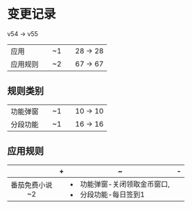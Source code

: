 # 变更记录

v54 -> v55

||||||
|-|:-:|:-:|:-:|:-:|
|应用||~1||28 -> 28|
|应用规则||~2||67 -> 67|

## 规则类别

||||||
|-|:-:|:-:|:-:|:-:|
|功能弹窗||~1||10 -> 10|
|分段功能||~1||16 -> 16|

## 应用规则

||+|~|-|
|:-:|-|-|-|
|番茄免费小说<br>~2||<li>功能弹窗-关闭领取金币窗口,<li>分段功能-每日签到1||
